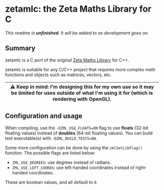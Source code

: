 # zetamlc: the Zeta Maths Library for C

_This readme is **unfinished**. It will be added to as development goes on._

## Summary
zetamlc is a C port of the original [Zeta Maths Library](https://github.com/jabenuk/zetaml) for C++.

zetamlc is suitable for any C/C++ project that requires more complex math functions and objects such as matrices, vectors, etc.

| :warning: Keep in mind: I'm designing this for my own use so it may be limited for uses outside of what I'm using it for (which is rendering with OpenGL). |
| - |

## Configuration and usage

When compiling, use the `-DZML_USE_FLOATS=ON` flag to use **floats** (32-bit floating values) instead of **doubles** (64-bit floating values). You can build test executable(s) with `-DZML_BUILD_TESTS=ON`.

Some more configuration can be done by using the `zmlSetLibFlag()` function. The possible flags are listed below:
 - `ZML_USE_DEGREES`: use degrees instead of radians.
 - `ZML_USE_LEFT_COORDS`: use left-handed coordinates instead of right-handed coordinates.

These are boolean values, and all default to `0`.